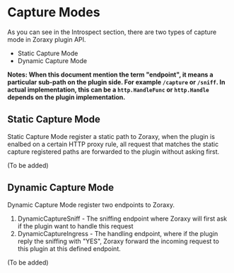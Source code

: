 # Capture Modes

As you can see in the Introspect section, there are two types of capture mode in Zoraxy plugin API.

- Static Capture Mode
- Dynamic Capture Mode

**Notes: When this document mention the term "endpoint", it means a particular sub-path on the plugin side. For example `/capture` or `/sniff`. In actual implementation, this can be a `http.HandleFunc` or `http.Handle` depends on the plugin implementation.** 

## Static Capture Mode

Static Capture Mode register a static path to Zoraxy, when the plugin is enalbed on a certain HTTP proxy rule, all request that matches the static capture registered paths are forwarded to the plugin without asking first.

(To be added)

## Dynamic Capture Mode

Dynamic Capture Mode register two endpoints to Zoraxy. 

1. DynamicCaptureSniff - The sniffing endpoint where Zoraxy will first ask if the plugin want to handle this request
2. DynamicCaptureIngress - The handling endpoint, where if the plugin reply the sniffing with "YES", Zoraxy forward the incoming request to this plugin at this defined endpoint.

(To be added)